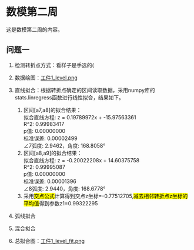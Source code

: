 # 数模第二周
这是数模第二周的内容。
## 问题一
1. 检测转折点方式：看样子是手选的(
2. 数据绘图：[工件1_level.png]('Figures/工件1_level.png')
3. 直线拟合：根据转折点确定的区间读取数据，采用numpy库的stats.linregress函数进行线性拟合，结果如下。
   1) 区间[a7,a8]的拟合结果：  
       拟合直线方程: z = 0.19789972x + -15.97563361  
       R^2: 0.99983417  
       p值: 0.00000000  
       标准误差: 0.00002499  
       ∠7弧度: 2.9462，角度: 168.8058°
   2) 区间[a8,a9]的拟合结果：  
      拟合直线方程: z = -0.20022208x + 14.60375758  
      R^2: 0.99995087  
      p值: 0.00000000  
      标准误差: 0.00001396  
      ∠8弧度: 2.9440，角度: 168.6778° 
   3) 采用<mark>交点公式</mark>计算得到交点z坐标=-0.77512705,<mark>减去相邻转折点z坐标的平均值</mark>得到参数z1=0.99322295
4. 弧线拟合

5. 混合拟合

6. 总拟合图：[工件1_level_fit.png]('Figures/工件1_level_fit.png')
